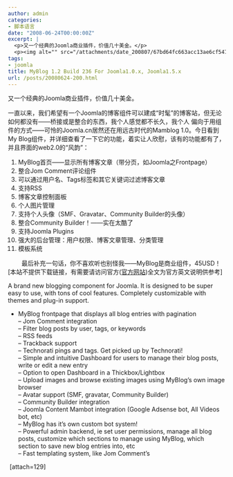```yaml
---
author: admin
categories:
- 脚本语言
date: "2008-06-24T00:00:00Z"
excerpt: |
  <p>又一个经典的Joomla商业插件，价值几十美金。</p>
  <p><img alt="" src="/attachments/date_200807/67bd64fc663acc13ae6cf547722a8207.png" /></p>
tags:
- joomla
title: MyBlog 1.2 Build 236 For Joomla1.0.x, Joomla1.5.x
url: /posts/20080624-200.html
---
```

又一个经典的Joomla商业插件，价值几十美金。

一直以来，我们希望有一个Joomla的博客组件可以建成&ldquo;时髦&rdquo;的博客站，但无论如何都没有&mdash;&mdash;桥接或是整合的东西，我个人感觉都不长久，我个人 偏向于用组件的方式&mdash;&mdash;可怜的Joomla.cn居然还在用远古时代的Mamblog 1.0。今日看到My Blog组件，并详细查看了一下它的功能，着实让人欣慰，该有的功能都有了，并且界面的web2.0的&ldquo;风韵&rdquo;：



1.  MyBlog首页&mdash;&mdash;显示所有博客文章（带分页，如Joomla之Frontpage）
2.  整合Jom Comment评论组件
3.  可以通过用户名、Tags标签和其它关键词过滤博客文章
4.  支持RSS
5.  博客文章控制面板
6.  个人图片管理
7.  支持个人头像（SMF、Gravatar、Community Builder的头像）
8.  整合Community Builder！&mdash;&mdash;实在太酷了
9.  支持Joomla Plugins
10. 强大的后台管理：用户权限、博客文章管理、分类管理
11. 模板系统

&nbsp;&nbsp;&nbsp;&nbsp;&nbsp;&nbsp;&nbsp; 最后补充一句话，你不喜欢听也别怪我&mdash;&mdash;MyBlog是商业组件，45USD！[本站不提供下载链接，有需要请访问官方(<a href="http://www.azrul.com/" target="_blank" title="" class="linkthumb arc90_linkpicLNK" id="arc90_link20">官方网站</a>)全文为官方英文说明供参考]

A brand new blogging component for Joomla. It is designed to be super easy to use, with tons of cool features. Completely customizable with themes and plug-in support.

- MyBlog frontpage that displays all blog entries with pagination  
&#8211; Jom Comment integration  
&#8211; Filter blog posts by user, tags, or keywords  
&#8211; RSS feeds  
&#8211; Trackback support  
&#8211; Technorati pings and tags. Get picked up by Technorati!  
&#8211; Simple and intuitive Dashboard for users to manage their blog posts, write or edit a new entry  
&#8211; Option to open Dashboard in a Thickbox/Lightbox  
&#8211; Upload images and browse existing images using MyBlog&#8217;s own image browser  
&#8211; Avatar support (SMF, gravatar, Community Builder)  
&#8211; Community Builder integration  
&#8211; Joomla Content Mambot integration (Google Adsense bot, All Videos bot, etc)  
&#8211; MyBlog has it&#8217;s own custom bot system!  
&#8211; Powerful admin backend, ie set user permissions, manage all blog posts, customize which sections to manage using MyBlog, which section to save new blog entries into, etc  
&#8211; Fast templating system, like Jom Comment&#8217;s

&nbsp;[attach=129]